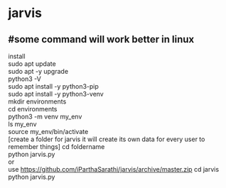 # jarvis
#some command will work better in linux
----------------------------------------------------
install  
sudo apt update  
sudo apt -y upgrade  
python3 -V  
sudo apt install -y python3-pip  
sudo apt install -y python3-venv  
mkdir environments  
cd environments  
python3 -m venv my_env  
ls my_env  
source my_env/bin/activate  
[create a folder for jarvis it will create  its own data for every user to remember things]
cd foldername  
python jarvis.py  
or  
use  https://github.com/iParthaSarathi/jarvis/archive/master.zip 
cd jarvis
python jarvis.py
